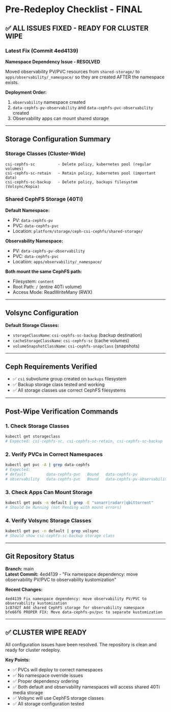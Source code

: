 # Pre-Redeploy Checklist - FINAL

## ✅ ALL ISSUES FIXED - READY FOR CLUSTER WIPE

### Latest Fix (Commit 4ed4139)

**Namespace Dependency Issue - RESOLVED**

Moved observability PV/PVC resources from `shared-storage/` to `apps/observability/_namespace/` so they are created AFTER the namespace exists.

**Deployment Order:**
1. `observability` namespace created
2. `data-cephfs-pv-observability` and `data-cephfs-pvc-observability` created
3. Observability apps can mount shared storage

---

## Storage Configuration Summary

### Storage Classes (Cluster-Wide)
```
csi-cephfs-sc          - Delete policy, kubernetes pool (regular volumes)
csi-cephfs-sc-retain   - Retain policy, kubernetes pool (important data)
csi-cephfs-sc-backup   - Delete policy, backups filesystem (Volsync/Kopia)
```

### Shared CephFS Storage (40Ti)
**Default Namespace:**
- PV: `data-cephfs-pv`
- PVC: `data-cephfs-pvc`
- Location: `platform/storage/ceph-csi-cephfs/shared-storage/`

**Observability Namespace:**
- PV: `data-cephfs-pv-observability`
- PVC: `data-cephfs-pvc`
- Location: `apps/observability/_namespace/`

**Both mount the same CephFS path:**
- Filesystem: `content`
- Root Path: `/` (entire 40Ti volume)
- Access Mode: ReadWriteMany (RWX)

---

## Volsync Configuration

**Default Storage Classes:**
- `storageClassName`: `csi-cephfs-sc-backup` (backup destination)
- `cacheStorageClassName`: `csi-cephfs-sc` (cache volumes)
- `volumeSnapshotClassName`: `csi-cephfs-snapclass` (snapshots)

---

## Ceph Requirements Verified

- ✅ `csi` subvolume group created on `backups` filesystem
- ✅ Backup storage class tested and working
- ✅ All storage classes use correct CephFS filesystems

---

## Post-Wipe Verification Commands

### 1. Check Storage Classes
```bash
kubectl get storageclass
# Expected: csi-cephfs-sc, csi-cephfs-sc-retain, csi-cephfs-sc-backup
```

### 2. Verify PVCs in Correct Namespaces
```bash
kubectl get pvc -A | grep data-cephfs
# Expected:
# default         data-cephfs-pvc   Bound   data-cephfs-pv                40Ti   RWX
# observability   data-cephfs-pvc   Bound   data-cephfs-pv-observability  40Ti   RWX
```

### 3. Check Apps Can Mount Storage
```bash
kubectl get pods -n default | grep -E "sonarr|radarr|qbittorrent"
# Should be Running (not Pending with mount errors)
```

### 4. Verify Volsync Storage Classes
```bash
kubectl get pvc -n default | grep volsync
# Should show csi-cephfs-sc-backup storage class
```

---

## Git Repository Status

**Branch:** main  
**Latest Commit:** 4ed4139 - "Fix namespace dependency: move observability PV/PVC to observability kustomization"

**Recent Changes:**
```
4ed4139 Fix namespace dependency: move observability PV/PVC to observability kustomization
1c87d2f Add shared CephFS storage for observability namespace
bfe66f6 PROPER FIX: Move data-cephfs-pv/pvc to separate kustomization
```

---

## ✅ CLUSTER WIPE READY

All configuration issues have been resolved. The repository is clean and ready for cluster redeploy.

**Key Points:**
- ✅ PVCs will deploy to correct namespaces
- ✅ No namespace override issues
- ✅ Proper dependency ordering
- ✅ Both default and observability namespaces will access shared 40Ti media storage
- ✅ Volsync will use CephFS storage classes
- ✅ All storage configuration tested
